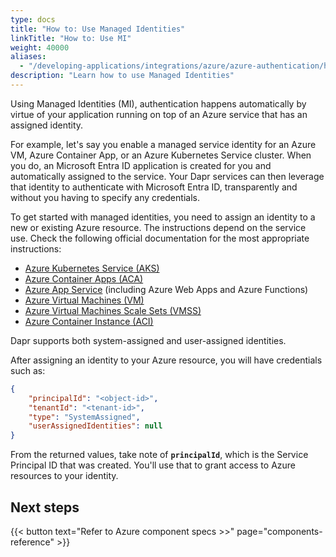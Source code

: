 ```yaml
---
type: docs
title: "How to: Use Managed Identities"
linkTitle: "How to: Use MI"
weight: 40000
aliases:
  - "/developing-applications/integrations/azure/azure-authentication/howto-msi/"
description: "Learn how to use Managed Identities"
---
```


Using Managed Identities (MI), authentication happens automatically by virtue of your application running on top of an Azure service that has an assigned identity. 

For example, let's say you enable a managed service identity for an Azure VM, Azure Container App, or an Azure Kubernetes Service cluster. When you do, an Microsoft Entra ID application is created for you and automatically assigned to the service. Your Dapr services can then leverage that identity to authenticate with Microsoft Entra ID, transparently and without you having to specify any credentials.

To get started with managed identities, you need to assign an identity to a new or existing Azure resource. The instructions depend on the service use. Check the following official documentation for the most appropriate instructions:

- [Azure Kubernetes Service (AKS)](https://docs.microsoft.com/azure/aks/use-managed-identity)
- [Azure Container Apps (ACA)](https://learn.microsoft.com/azure/container-apps/dapr-overview?tabs=bicep1%2Cyaml#using-managed-identity)
- [Azure App Service](https://docs.microsoft.com/azure/app-service/overview-managed-identity) (including Azure Web Apps and Azure Functions)
- [Azure Virtual Machines (VM)](https://docs.microsoft.com/azure/active-directory/managed-identities-azure-resources/qs-configure-cli-windows-vm)
- [Azure Virtual Machines Scale Sets (VMSS)](https://docs.microsoft.com/azure/active-directory/managed-identities-azure-resources/qs-configure-cli-windows-vmss)
- [Azure Container Instance (ACI)](https://docs.microsoft.com/azure/container-instances/container-instances-managed-identity)

Dapr supports both system-assigned and user-assigned identities.

After assigning an identity to your Azure resource, you will have credentials such as:

```json
{
    "principalId": "<object-id>",
    "tenantId": "<tenant-id>",
    "type": "SystemAssigned",
    "userAssignedIdentities": null
}
```

From the returned values, take note of **`principalId`**, which is the Service Principal ID that was created. You'll use that to grant access to Azure resources to your identity.

## Next steps

{{< button text="Refer to Azure component specs >>" page="components-reference" >}}

